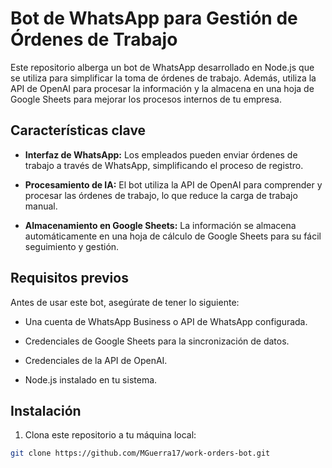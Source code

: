 # Bot de WhatsApp para Gestión de Órdenes de Trabajo

Este repositorio alberga un bot de WhatsApp desarrollado en Node.js que se utiliza para simplificar la toma de órdenes de trabajo. Además, utiliza la API de OpenAI para procesar la información y la almacena en una hoja de Google Sheets para mejorar los procesos internos de tu empresa.

## Características clave

- **Interfaz de WhatsApp:** Los empleados pueden enviar órdenes de trabajo a través de WhatsApp, simplificando el proceso de registro.

- **Procesamiento de IA:** El bot utiliza la API de OpenAI para comprender y procesar las órdenes de trabajo, lo que reduce la carga de trabajo manual.

- **Almacenamiento en Google Sheets:** La información se almacena automáticamente en una hoja de cálculo de Google Sheets para su fácil seguimiento y gestión.

## Requisitos previos

Antes de usar este bot, asegúrate de tener lo siguiente:

- Una cuenta de WhatsApp Business o API de WhatsApp configurada.

- Credenciales de Google Sheets para la sincronización de datos.

- Credenciales de la API de OpenAI.

- Node.js instalado en tu sistema.

## Instalación

1. Clona este repositorio a tu máquina local:

```bash
git clone https://github.com/MGuerra17/work-orders-bot.git
```
